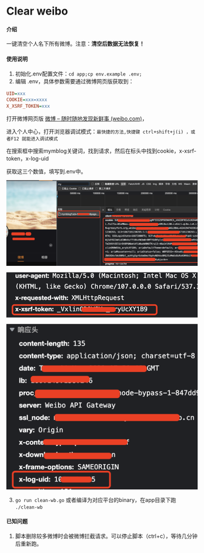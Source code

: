 # Clear weibo

#### 介绍  
一键清空个人名下所有微博。注意：**清空后数据无法恢复！**

#### 使用说明  
1. 初始化.env配置文件：`cd app;cp env.example .env;`
2. 编辑 .env，具体参数需要通过微博网页版获取到：
```ini
UID=xxx
COOKIE=xxx=xxxx
X_XSRF_TOKEN=xxx
```
打开微博网页版 [微博 – 随时随地发现新鲜事 (weibo.com)](https://weibo.com/)，

进入个人中心，打开浏览器调试模式：`最快捷的方法,快捷键 ctrl+shift+j(i) ，或者F12 就能进入调试模式`

在搜索框中搜索mymblog关键词，找到请求，然后在标头中找到cookie，x-xsrf-token，x-log-uid

获取这三个数值，填写到.env中。

![personal](./imgs/personal.png)

![personal_center](./imgs/xsrf_token.png)

![personal_center](./imgs/uid.png)


3. `go run clean-wb.go`
   或者编译为对应平台的binary，在app目录下跑 `./clean-wb`

#### 已知问题  
1. 脚本删除较多微博时会被微博拦截请求。可以停止脚本（ctrl+c），等待几分钟后重新跑。

